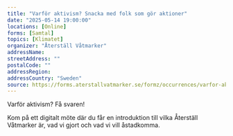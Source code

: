 ```yaml
---
title: "Varför aktivism? Snacka med folk som gör aktioner"
date: "2025-05-14 19:00:00"
locations: [Online]
forms: [Samtal]
topics: [Klimatet]
organizer: "Återställ Våtmarker"
addressName:
streetAddress: ""
postalCode: ""
addressRegion:
addressCountry: "Sweden"
source: https://forms.aterstallvatmarker.se/formz/occurrences/varfor-aktivism-snacka-med-folk-som-gor-aktioner-2025-05-14/registrations/new
---
```

Varför aktivism? Få svaren!

Kom på ett digitalt möte där du får en introduktion till vilka Återställ Våtmarker är, vad vi gjort och vad vi vill åstadkomma.
